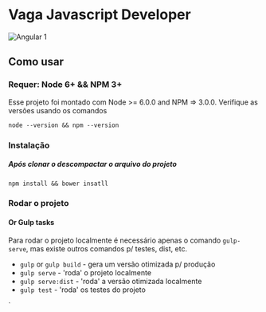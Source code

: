 # Vaga Javascript Developer

![Angular 1](http://www.descontei.com.br/wp-content/uploads/2015/05/celular-direto.png)

## Como usar

### Requer: Node 6+ && NPM 3+
Esse projeto foi montado com  Node >= 6.0.0 and NPM => 3.0.0. 
Verifique as versões usando os comandos
```
node --version && npm --version
```

### Instalação

##### Após clonar o descompactar o arquivo do projeto
####
```
npm install && bower insatll
```


### Rodar o projeto

#### Or Gulp tasks

 Para rodar o projeto localmente é necessário apenas o comando `gulp-serve`, mas existe outros comandos p/ testes, dist, etc.

- `gulp` or `gulp build` - gera um versão otimizada p/ produção
- `gulp serve` - 'roda' o projeto localmente
- `gulp serve:dist` - 'roda' a versão otimizada localmente
- `gulp test` - 'roda' os testes do projeto


`